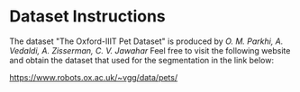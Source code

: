 # Dataset Instructions
The dataset "The Oxford-IIIT Pet Dataset" is produced by _O. M. Parkhi, A. Vedaldi, A. Zisserman, C. V. Jawahar_
Feel free to visit the following website and obtain the dataset that used for the segmentation in the link below:

https://www.robots.ox.ac.uk/~vgg/data/pets/
